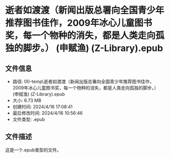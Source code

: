 ﻿# 逝者如渡渡（新闻出版总署向全国青少年推荐图书佳作，2009年冰心儿童图书奖，每一个物种的消失，都是人类走向孤独的脚步。） (申赋渔) (Z-Library).epub

## 文件信息
- 路径: 00-temp\逝者如渡渡（新闻出版总署向全国青少年推荐图书佳作，2009年冰心儿童图书奖，每一个物种的消失，都是人类走向孤独的脚步。） (申赋渔) (Z-Library).epub
- 大小: 6.73 MB
- 创建时间: 2024/4/16 17:08:41
- 最后修改时间: 2024/4/16 10:56:46
- 文件类型: .epub

## 文件描述
这是一个.epub类型的文件。


